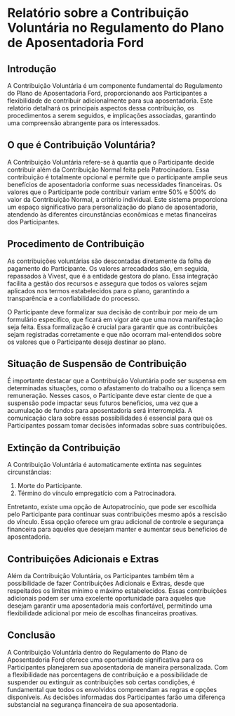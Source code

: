 # Relatório sobre a Contribuição Voluntária no Regulamento do Plano de Aposentadoria Ford

## Introdução

A Contribuição Voluntária é um componente fundamental do Regulamento do Plano de Aposentadoria Ford, proporcionando aos Participantes a flexibilidade de contribuir adicionalmente para sua aposentadoria. Este relatório detalhará os principais aspectos dessa contribuição, os procedimentos a serem seguidos, e implicações associadas, garantindo uma compreensão abrangente para os interessados.

## O que é Contribuição Voluntária?

A Contribuição Voluntária refere-se à quantia que o Participante decide contribuir além da Contribuição Normal feita pela Patrocinadora. Essa contribuição é totalmente opcional e permite que o participante amplie seus benefícios de aposentadoria conforme suas necessidades financeiras. Os valores que o Participante pode contribuir variam entre 50% e 500% do valor da Contribuição Normal, a critério individual. Este sistema proporciona um espaço significativo para personalização do plano de aposentadoria, atendendo às diferentes circunstâncias econômicas e metas financeiras dos Participantes.

## Procedimento de Contribuição

As contribuições voluntárias são descontadas diretamente da folha de pagamento do Participante. Os valores arrecadados são, em seguida, repassados à Vivest, que é a entidade gestora do plano. Essa integração facilita a gestão dos recursos e assegura que todos os valores sejam aplicados nos termos estabelecidos para o plano, garantindo a transparência e a confiabilidade do processo.

O Participante deve formalizar sua decisão de contribuir por meio de um formulário específico, que ficará em vigor até que uma nova manifestação seja feita. Essa formalização é crucial para garantir que as contribuições sejam registradas corretamente e que não ocorram mal-entendidos sobre os valores que o Participante deseja destinar ao plano.

## Situação de Suspensão de Contribuição

É importante destacar que a Contribuição Voluntária pode ser suspensa em determinadas situações, como o afastamento do trabalho ou a licença sem remuneração. Nesses casos, o Participante deve estar ciente de que a suspensão pode impactar seus futuros benefícios, uma vez que a acumulação de fundos para aposentadoria será interrompida. A comunicação clara sobre essas possibilidades é essencial para que os Participantes possam tomar decisões informadas sobre suas contribuições.

## Extinção da Contribuição

A Contribuição Voluntária é automaticamente extinta nas seguintes circunstâncias: 

1. Morte do Participante.
2. Término do vínculo empregatício com a Patrocinadora.

Entretanto, existe uma opção de Autopatrocínio, que pode ser escolhida pelo Participante para continuar suas contribuições mesmo após a rescisão do vínculo. Essa opção oferece um grau adicional de controle e segurança financeira para aqueles que desejam manter e aumentar seus benefícios de aposentadoria.

## Contribuições Adicionais e Extras

Além da Contribuição Voluntária, os Participantes também têm a possibilidade de fazer Contribuições Adicionais e Extras, desde que respeitados os limites mínimo e máximo estabelecidos. Essas contribuições adicionais podem ser uma excelente oportunidade para aqueles que desejam garantir uma aposentadoria mais confortável, permitindo uma flexibilidade adicional por meio de escolhas financeiras proativas.

## Conclusão

A Contribuição Voluntária dentro do Regulamento do Plano de Aposentadoria Ford oferece uma oportunidade significativa para os Participantes planejarem sua aposentadoria de maneira personalizada. Com a flexibilidade nas porcentagens de contribuição e a possibilidade de suspender ou extinguir as contribuições sob certas condições, é fundamental que todos os envolvidos compreendam as regras e opções disponíveis. As decisões informadas dos Participantes farão uma diferença substancial na segurança financeira de sua aposentadoria.